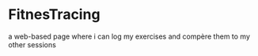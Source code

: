 # FitnesTracing
a web-based page where i can log my exercises and compère them to my other sessions 
